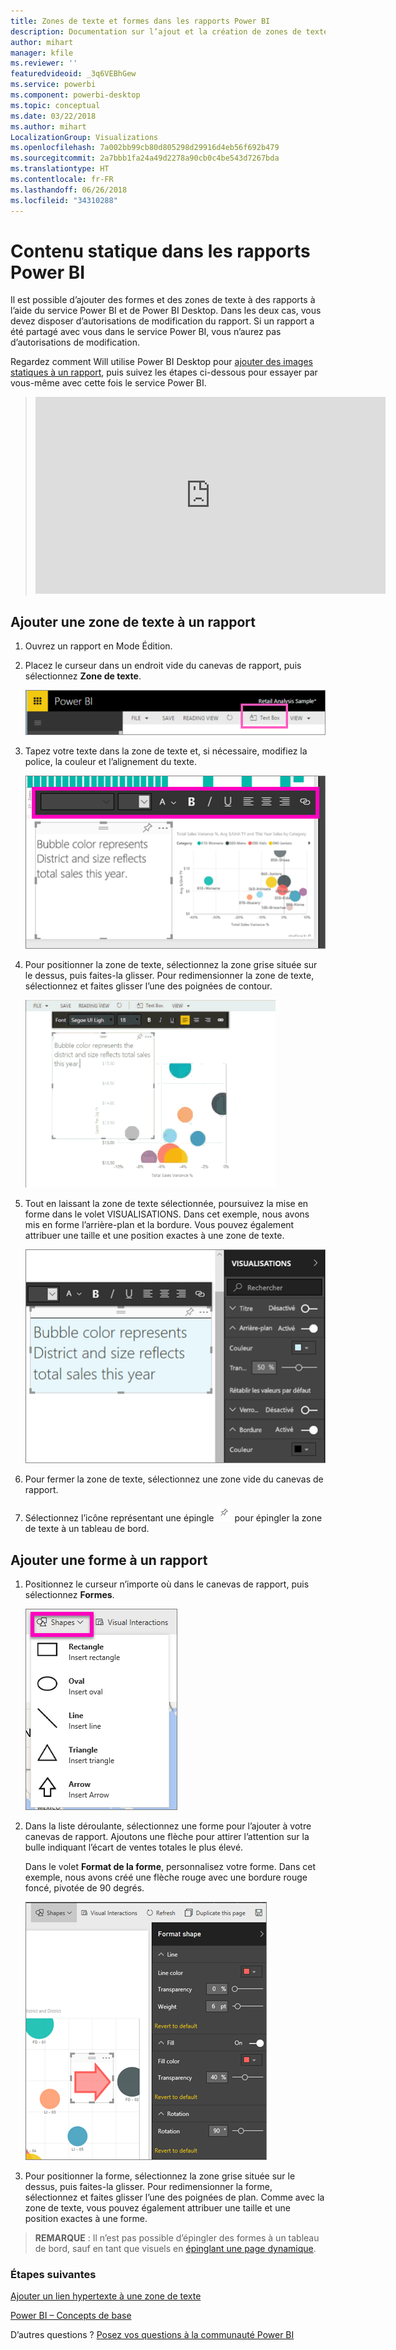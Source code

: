```yaml
---
title: Zones de texte et formes dans les rapports Power BI
description: Documentation sur l’ajout et la création de zones de texte et de formes dans un rapport à l’aide du service Microsoft Power BI.
author: mihart
manager: kfile
ms.reviewer: ''
featuredvideoid: _3q6VEBhGew
ms.service: powerbi
ms.component: powerbi-desktop
ms.topic: conceptual
ms.date: 03/22/2018
ms.author: mihart
LocalizationGroup: Visualizations
ms.openlocfilehash: 7a002bb99cb80d805298d29916d4eb56f692b479
ms.sourcegitcommit: 2a7bbb1fa24a49d2278a90cb0c4be543d7267bda
ms.translationtype: HT
ms.contentlocale: fr-FR
ms.lasthandoff: 06/26/2018
ms.locfileid: "34310288"
---
```

# <a name="static-content-in-power-bi-reports"></a>Contenu statique dans les rapports Power BI
Il est possible d’ajouter des formes et des zones de texte à des rapports à l’aide du service Power BI et de Power BI Desktop. Dans les deux cas, vous devez disposer d’autorisations de modification du rapport. Si un rapport a été partagé avec vous dans le service Power BI, vous n’aurez pas d’autorisations de modification. 

Regardez comment Will utilise Power BI Desktop pour [ajouter des images statiques à un rapport](guided-learning/visualizations.yml?tutorial-step=11), puis suivez les étapes ci-dessous pour essayer par vous-même avec cette fois le service Power BI.
> 
> <iframe width="560" height="315" src="https://www.youtube.com/embed/_3q6VEBhGew" frameborder="0" allowfullscreen></iframe>
> 

## <a name="add-a-text-box-to-a-report"></a>Ajouter une zone de texte à un rapport
1. Ouvrez un rapport en Mode Édition.

2. Placez le curseur dans un endroit vide du canevas de rapport, puis sélectionnez **Zone de texte**.
   
   ![](media/power-bi-reports-add-text-and-shapes/pbi_textbox.png)
2. Tapez votre texte dans la zone de texte et, si nécessaire, modifiez la police, la couleur et l’alignement du texte. 
   
   ![](media/power-bi-reports-add-text-and-shapes/pbi_textbox2new.png)
3. Pour positionner la zone de texte, sélectionnez la zone grise située sur le dessus, puis faites-la glisser. Pour redimensionner la zone de texte, sélectionnez et faites glisser l’une des poignées de contour. 
   
   ![](media/power-bi-reports-add-text-and-shapes/textboxsmaller.gif)

4. Tout en laissant la zone de texte sélectionnée, poursuivez la mise en forme dans le volet VISUALISATIONS. Dans cet exemple, nous avons mis en forme l’arrière-plan et la bordure. Vous pouvez également attribuer une taille et une position exactes à une zone de texte.  

   ![](media/power-bi-reports-add-text-and-shapes/power-bi-borders.png)

5. Pour fermer la zone de texte, sélectionnez une zone vide du canevas de rapport. 

5. Sélectionnez l’icône représentant une épingle ![](media/power-bi-reports-add-text-and-shapes/pbi_pintile.png) pour épingler la zone de texte à un tableau de bord. 

## <a name="add-a-shape-to-a-report"></a>Ajouter une forme à un rapport
1. Positionnez le curseur n’importe où dans le canevas de rapport, puis sélectionnez **Formes**.
   
   ![](media/power-bi-reports-add-text-and-shapes/power-bi-shapes.png)
2. Dans la liste déroulante, sélectionnez une forme pour l’ajouter à votre canevas de rapport. Ajoutons une flèche pour attirer l’attention sur la bulle indiquant l’écart de ventes totales le plus élevé. 
   
   Dans le volet **Format de la forme**, personnalisez votre forme. Dans cet exemple, nous avons créé une flèche rouge avec une bordure rouge foncé, pivotée de 90 degrés.
   
   ![](media/power-bi-reports-add-text-and-shapes/power-bi-arrrow.png)
3. Pour positionner la forme, sélectionnez la zone grise située sur le dessus, puis faites-la glisser. Pour redimensionner la forme, sélectionnez et faites glisser l’une des poignées de plan. Comme avec la zone de texte, vous pouvez également attribuer une taille et une position exactes à une forme.

> **REMARQUE** : Il n’est pas possible d’épingler des formes à un tableau de bord, sauf en tant que visuels en [épinglant une page dynamique](service-dashboard-pin-live-tile-from-report.md). 
> 
> 

### <a name="next-steps"></a>Étapes suivantes
[Ajouter un lien hypertexte à une zone de texte](service-add-hyperlink-to-text-box.md)

[Power BI – Concepts de base](service-basic-concepts.md)

D’autres questions ? [Posez vos questions à la communauté Power BI](http://community.powerbi.com/)
